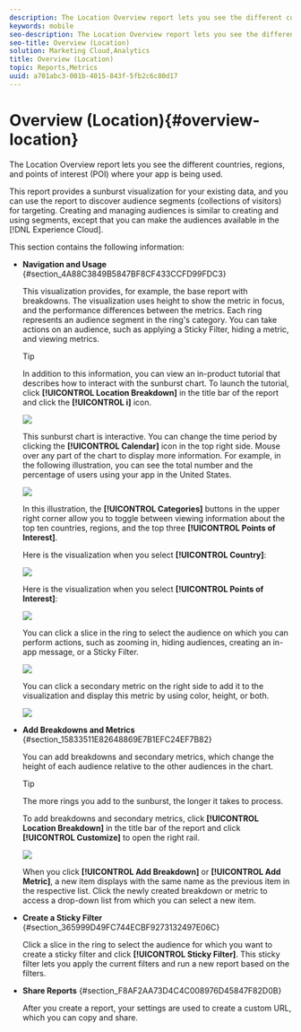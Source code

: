 ```yaml
---
description: The Location Overview report lets you see the different countries, regions, and Points of Interest where your app is being used.
keywords: mobile
seo-description: The Location Overview report lets you see the different countries, regions, and Points of Interest where your app is being used.
seo-title: Overview (Location)
solution: Marketing Cloud,Analytics
title: Overview (Location)
topic: Reports,Metrics
uuid: a701abc3-001b-4015-843f-5fb2c6c80d17
---
```


# Overview (Location){#overview-location}

The Location Overview report lets you see the different countries, regions, and points of interest (POI) where your app is being used.

This report provides a sunburst visualization for your existing data, and you can use the report to discover audience segments (collections of visitors) for targeting. Creating and managing audiences is similar to creating and using segments, except that you can make the audiences available in the [!DNL Experience Cloud].

This section contains the following information:

* **Navigation and Usage** {#section_4A88C3849B5847BF8CF433CCFD99FDC3}

  This visualization provides, for example, the base report with breakdowns. The visualization uses height to show the metric in focus, and the performance differences between the metrics. Each ring represents an audience segment in the ring's category. You can take actions on an audience, such as applying a Sticky Filter, hiding a metric, and viewing metrics.

    >[!TIP]
    >
    >In addition to this information, you can view an in-product tutorial that describes how to interact with the sunburst chart. To launch the tutorial, click **[!UICONTROL Location Breakdown]** in the title bar of the report and click the **[!UICONTROL i]** icon.

    ![](assets/location.png)

    This sunburst chart is interactive. You can change the time period by clicking the **[!UICONTROL Calendar]** icon in the top right side. Mouse over any part of the chart to display more information. For example, in the following illustration, you can see the total number and the percentage of users using your app in the United States.

    ![](assets/location_mouse.png)

    In this illustration, the **[!UICONTROL Categories]** buttons in the upper right corner allow you to toggle between viewing information about the top ten countries, regions, and the top three **[!UICONTROL Points of Interest]**.

    Here is the visualization when you select **[!UICONTROL Country]**:

    ![](assets/location_countries.png)

    Here is the visualization when you select **[!UICONTROL Points of Interest]**:

    ![](assets/location_poi.png)

    You can click a slice in the ring to select the audience on which you can perform actions, such as zooming in, hiding audiences, creating an in-app message, or a Sticky Filter.

    ![](assets/location_aud.png)

    You can click a secondary metric on the right side to add it to the visualization and display this metric by using color, height, or both.

    ![](assets/location_secondary.png)

* **Add Breakdowns and Metrics** {#section_15833511E82648869E7B1EFC24EF7B82}

    You can add breakdowns and secondary metrics, which change the height of each audience relative to the other audiences in the chart.

    >[!TIP]
    >
    >The more rings you add to the sunburst, the longer it takes to process.

    To add breakdowns and secondary metrics, click **[!UICONTROL Location Breakdown]** in the title bar of the report and click **[!UICONTROL Customize]** to open the right rail.

    ![](assets/location_rail.png)

    When you click **[!UICONTROL Add Breakdown]** or **[!UICONTROL Add Metric]**, a new item displays with the same name as the previous item in the respective list. Click the newly created breakdown or metric to access a drop-down list from which you can select a new item.

* **Create a Sticky Filter** {#section_365999D49FC744ECBF9273132497E06C}

    Click a slice in the ring to select the audience for which you want to create a sticky filter and click **[!UICONTROL Sticky Filter]**. This sticky filter lets you apply the current filters and run a new report based on the filters.

* **Share Reports** {#section_F8AF2AA73D4C4C008976D45847F82D0B}

    After you create a report, your settings are used to create a custom URL, which you can copy and share. 
